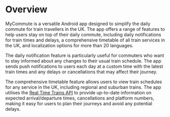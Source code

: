 # Overview

MyCommute is a versatile Android app designed to simplify the daily commute for train travellers in the UK. The app offers a range of features to help users stay on top of their daily commute, including daily notifications for train times and delays, a comprehensive timetable of all train services in the UK, and localization options for more than 20 languages.

The daily notification feature is particularly useful for commuters who want to stay informed about any changes to their usual train schedule. The app sends push notifications to users each day at a custom time with the latest train times and any delays or cancellations that may affect their journey.

The comprehensive timetable feature allows users to view train schedules for any service in the UK, including regional and suburban trains. The app utilises the [Real Time Trains API](https://www.realtimetrains.co.uk/about/developer/pull/docs/) to provide up-to-date information on expected arrival/departure times, cancellations and platform numbers, making it easy for users to plan their journeys and avoid any potential delays.
